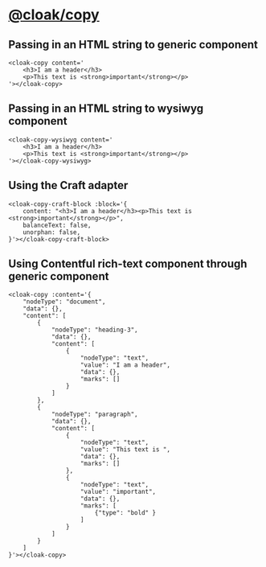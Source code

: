 # [@cloak/copy](https://github.com/BKWLD/cloak-copy)

## Passing in an HTML string to generic component

<cloak-copy content='
	<h3>I am a header</h3>
	<p>This text is <strong>important</strong></p>
'></cloak-copy>


```vue
<cloak-copy content='
	<h3>I am a header</h3>
	<p>This text is <strong>important</strong></p>
'></cloak-copy>
```


## Passing in an HTML string to wysiwyg component

<cloak-copy-wysiwyg content='
	<h3>I am a header</h3>
	<p>This text is <strong>important</strong></p>
'></cloak-copy-wysiwyg>


```vue
<cloak-copy-wysiwyg content='
	<h3>I am a header</h3>
	<p>This text is <strong>important</strong></p>
'></cloak-copy-wysiwyg>
```


## Using the Craft adapter

<cloak-copy-craft-block :block='{
	content: "<h3>I am a header</h3><p>This text is <strong>important</strong></p>",
	balanceText: false,
	unorphan: false,
}'></cloak-copy-craft-block>

```vue
<cloak-copy-craft-block :block='{
	content: "<h3>I am a header</h3><p>This text is <strong>important</strong></p>",
	balanceText: false,
	unorphan: false,
}'></cloak-copy-craft-block>
```


## Using Contentful rich-text component through generic component

<cloak-copy :content='{
	"nodeType": "document",
	"data": {},
	"content": [
		{
			"nodeType": "heading-3",
			"data": {},
			"content": [
				{
					"nodeType": "text",
					"value": "I am a header",
					"data": {},
					"marks": []
				}
			]
		},
		{
			"nodeType": "paragraph",
			"data": {},
			"content": [
				{
					"nodeType": "text",
					"value": "This text is ",
					"data": {},
					"marks": []
				},
				{
					"nodeType": "text",
					"value": "important",
					"data": {},
					"marks": [
						{"type": "bold" }
					]
				}
			]
		}
	]
}'></cloak-copy>

```vue
<cloak-copy :content='{
	"nodeType": "document",
	"data": {},
	"content": [
		{
			"nodeType": "heading-3",
			"data": {},
			"content": [
				{
					"nodeType": "text",
					"value": "I am a header",
					"data": {},
					"marks": []
				}
			]
		},
		{
			"nodeType": "paragraph",
			"data": {},
			"content": [
				{
					"nodeType": "text",
					"value": "This text is ",
					"data": {},
					"marks": []
				},
				{
					"nodeType": "text",
					"value": "important",
					"data": {},
					"marks": [
						{"type": "bold" }
					]
				}
			]
		}
	]
}'></cloak-copy>
```
